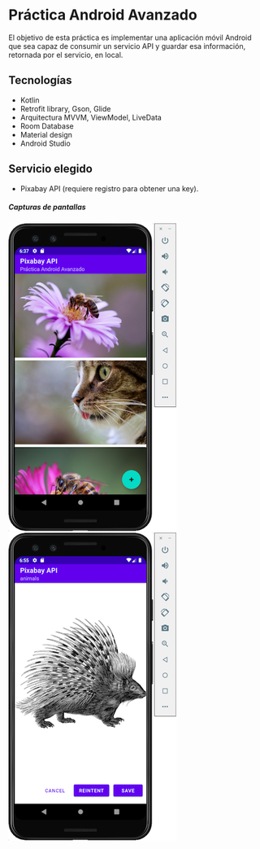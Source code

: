 # Práctica Android Avanzado

El objetivo de esta práctica es implementar una aplicación móvil Android que sea capaz de consumir un servicio API y guardar esa información, retornada por el servicio, en local.

## Tecnologías

- Kotlin
- Retrofit library, Gson, Glide
- Arquitectura MVVM, ViewModel, LiveData
- Room Database
- Material design
- Android Studio

## Servicio elegido

- Pixabay API (requiere registro para obtener una key).

##### Capturas de pantallas

![main](./screens/main.png "Main")
![detail](./screens/detail.png "Detail")
